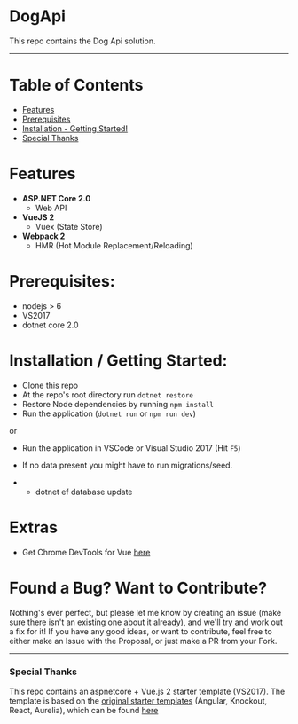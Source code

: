 # DogApi
This repo contains the Dog Api solution.

 
---

# Table of Contents

* [Features](#features)
* [Prerequisites](#prerequisites)
* [Installation - Getting Started!](#installation)
* [Special Thanks](#special-thanks)

# Features

- **ASP.NET Core 2.0**
  - Web API
- **VueJS 2**
  - Vuex (State Store)
- **Webpack 2**
  - HMR (Hot Module Replacement/Reloading)

# Prerequisites:
 * nodejs > 6
 * VS2017
 * dotnet core 2.0

# Installation / Getting Started:
 * Clone this repo
 * At the repo's root directory run `dotnet restore`
 * Restore Node dependencies by running `npm install`
 * Run the application (`dotnet run` or `npm run dev`)
 
 or
 
 * Run the application in VSCode or Visual Studio 2017 (Hit `F5`)

 * If no data present you might have to run migrations/seed.
 * - dotnet ef database update



# Extras

- Get Chrome DevTools for Vue [here](https://chrome.google.com/webstore/detail/vuejs-devtools/nhdogjmejiglipccpnnnanhbledajbpd)


# Found a Bug? Want to Contribute?

Nothing's ever perfect, but please let me know by creating an issue (make sure there isn't an existing one about it already), and we'll try and work out a fix for it! If you have any good ideas, or want to contribute, feel free to either make an Issue with the Proposal, or just make a PR from your Fork.

----

### Special Thanks

This repo contains an aspnetcore + Vue.js 2 starter template (VS2017). The template is based
on the [original starter templates](https://blogs.msdn.microsoft.com/webdev/2017/02/14/building-single-page-applications-on-asp-net-core-with-javascriptservices/) (Angular, Knockout, React, Aurelia), which can be found [here](https://github.com/aspnet/JavaScriptServices/tree/dev/templates)
